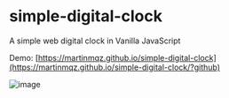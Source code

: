 # simple-digital-clock
A simple web digital clock in Vanilla JavaScript

Demo: [https://martinmqz.github.io/simple-digital-clock](https://martinmqz.github.io/simple-digital-clock/?github)

![image](https://github.com/user-attachments/assets/aeffb78a-d286-4bc6-95d6-fdb1966b70c9)

